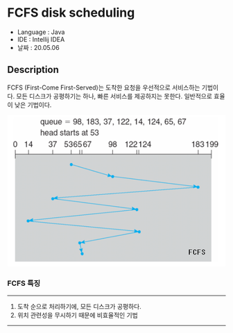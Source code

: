 # FCFS disk scheduling

* Language : Java
* IDE : Intellij IDEA
* 날짜 : 20.05.06

## Description

FCFS (First-Come First-Served)는 도착한 요청을 우선적으로 서비스하는 기법이다.  모든 디스크가 공평하기는 하나, 빠른 서비스를 제공하지는 못한다. 일반적으로 효율이 낮은 기법이다.

<img src="/doc/disk/FCFS/FCFS.png">

<br>

### FCFS 특징

---
1. 도착 순으로 처리하기에, 모든 디스크가 공평하다.
2. 위치 관련성을 무시하기 때문에 비효율적인 기법
---